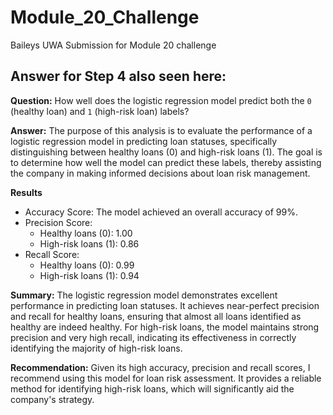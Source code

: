 # Module_20_Challenge
Baileys UWA Submission for Module 20 challenge


## Answer for Step 4 also seen here: 

**Question:** How well does the logistic regression model predict both the `0` (healthy loan) and `1` (high-risk loan) labels?

**Answer:** The purpose of this analysis is to evaluate the performance of a logistic regression model in predicting loan statuses, specifically distinguishing between healthy loans (0) and high-risk loans (1). The goal is to determine how well the model can predict these labels, thereby assisting the company in making informed decisions about loan risk management.

**Results**
* Accuracy Score: The model achieved an overall accuracy of 99%.
* Precision Score:
    * Healthy loans (0): 1.00
    * High-risk loans (1): 0.86
* Recall Score:
    * Healthy loans (0): 0.99
    * High-risk loans (1): 0.94

**Summary:**
The logistic regression model demonstrates excellent performance in predicting loan statuses. It achieves near-perfect precision and recall for healthy loans, ensuring that almost all loans identified as healthy are indeed healthy. For high-risk loans, the model maintains strong precision and very high recall, indicating its effectiveness in correctly identifying the majority of high-risk loans.

**Recommendation:**
Given its high accuracy, precision and recall scores, I recommend using this model for loan risk assessment. It provides a reliable method for identifying high-risk loans, which will significantly aid the company's strategy.